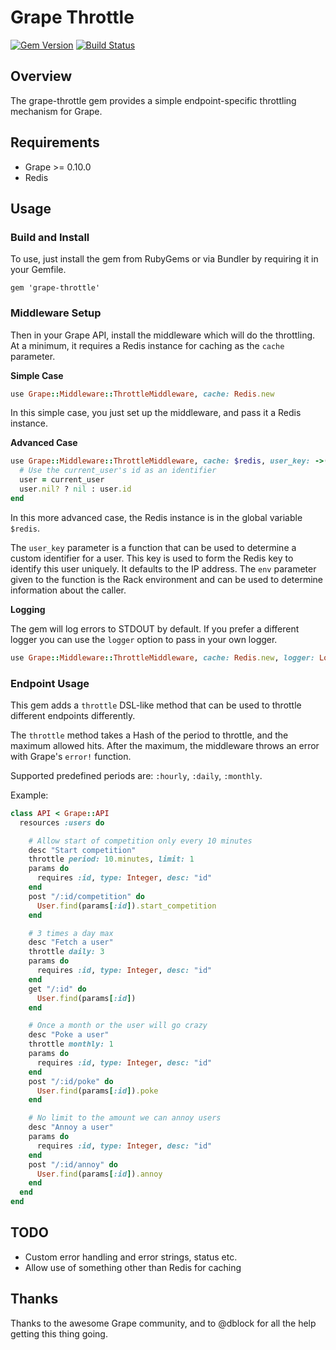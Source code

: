 Grape Throttle
==============

[![Gem Version](https://badge.fury.io/rb/grape-throttle.svg)](https://badge.fury.io/rb/grape-throttle)
[![Build Status](https://travis-ci.org/xevix/grape-throttle.svg)](https://travis-ci.org/xevix/grape-throttle)

## Overview

The grape-throttle gem provides a simple endpoint-specific throttling mechanism for Grape.

## Requirements

* Grape >= 0.10.0
* Redis

## Usage

### Build and Install

To use, just install the gem from RubyGems or via Bundler by requiring it in your Gemfile.

```
gem 'grape-throttle'
```

### Middleware Setup

Then in your Grape API, install the middleware which will do the throttling. At a minimum, it requires a Redis instance for caching as the `cache` parameter.

**Simple Case**

```ruby
use Grape::Middleware::ThrottleMiddleware, cache: Redis.new
```

In this simple case, you just set up the middleware, and pass it a Redis instance.

**Advanced Case**

```ruby
use Grape::Middleware::ThrottleMiddleware, cache: $redis, user_key: ->(env) do
  # Use the current_user's id as an identifier
  user = current_user
  user.nil? ? nil : user.id
end
```

In this more advanced case, the Redis instance is in the global variable `$redis`.

The `user_key` parameter is a function that can be used to determine a custom identifier for a user. This key is used to form the Redis key to identify this user uniquely. It defaults to the IP address. The `env` parameter given to the function is the Rack environment and can be used to determine information about the caller.

**Logging**

The gem will log errors to STDOUT by default. If you prefer a different logger you can use the `logger` option to pass in your own logger.

```ruby
use Grape::Middleware::ThrottleMiddleware, cache: Redis.new, logger: Logger.new('my_custom_log.log')
```

### Endpoint Usage

This gem adds a `throttle` DSL-like method that can be used to throttle different endpoints differently.

The `throttle` method takes a Hash of the period to throttle, and the maximum allowed hits. After the maximum, the middleware throws an error with Grape's `error!` function.

Supported predefined periods are: `:hourly`, `:daily`, `:monthly`.

Example:

```ruby
class API < Grape::API
  resources :users do

    # Allow start of competition only every 10 minutes
    desc "Start competition"
    throttle period: 10.minutes, limit: 1
    params do
      requires :id, type: Integer, desc: "id"
    end
    post "/:id/competition" do
      User.find(params[:id]).start_competition
    end

    # 3 times a day max
    desc "Fetch a user"
    throttle daily: 3
    params do
      requires :id, type: Integer, desc: "id"
    end
    get "/:id" do
      User.find(params[:id])
    end

    # Once a month or the user will go crazy
    desc "Poke a user"
    throttle monthly: 1
    params do
      requires :id, type: Integer, desc: "id"
    end
    post "/:id/poke" do
      User.find(params[:id]).poke
    end

    # No limit to the amount we can annoy users
    desc "Annoy a user"
    params do
      requires :id, type: Integer, desc: "id"
    end
    post "/:id/annoy" do
      User.find(params[:id]).annoy
    end
  end
end
```

## TODO

* Custom error handling and error strings, status etc.
* Allow use of something other than Redis for caching

## Thanks

Thanks to the awesome Grape community, and to @dblock for all the help getting this thing going.
